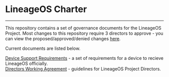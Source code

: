 # LineageOS Charter
---

This repository contains a set of governance documents for the LineageOS Project. Most changes to this repository require 3 directors to approve - you can view the proposed/approved/denied changes [here](https://review.lineageos.org/#/q/project:LineageOS/charter).

Current documents are listed below.

[Device Support Requirements](device-support-requirements.md) - a set of requirements for a device to recieve LineageOS officially.  
[Directors Working Agreement](directors-working-agreement.md) - guidelines for LineageOS Project Directors.
